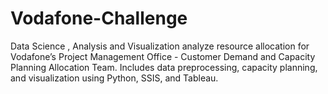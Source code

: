 # Vodafone-Challenge
Data Science , Analysis and Visualization  analyze resource allocation for Vodafone’s Project Management Office - Customer Demand and Capacity Planning Allocation Team. Includes data preprocessing, capacity planning, and visualization using Python, SSIS, and Tableau.
